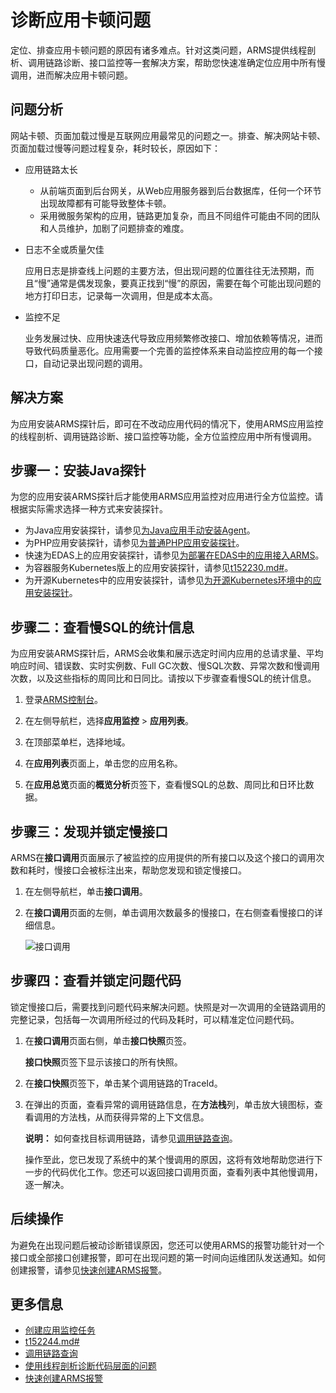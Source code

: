 # 诊断应用卡顿问题

定位、排查应用卡顿问题的原因有诸多难点。针对这类问题，ARMS提供线程剖析、调用链路诊断、接口监控等一套解决方案，帮助您快速准确定位应用中所有慢调用，进而解决应用卡顿问题。

## 问题分析

网站卡顿、页面加载过慢是互联网应用最常见的问题之一。排查、解决网站卡顿、页面加载过慢等问题过程复杂，耗时较长，原因如下：

-   应用链路太长
    -   从前端页面到后台网关，从Web应用服务器到后台数据库，任何一个环节出现故障都有可能导致整体卡顿。
    -   采用微服务架构的应用，链路更加复杂，而且不同组件可能由不同的团队和人员维护，加剧了问题排查的难度。
-   日志不全或质量欠佳

    应用日志是排查线上问题的主要方法，但出现问题的位置往往无法预期，而且“慢”通常是偶发现象，要真正找到“慢”的原因，需要在每个可能出现问题的地方打印日志，记录每一次调用，但是成本太高。

-   监控不足

    业务发展过快、应用快速迭代导致应用频繁修改接口、增加依赖等情况，进而导致代码质量恶化。应用需要一个完善的监控体系来自动监控应用的每一个接口，自动记录出现问题的调用。


## 解决方案

为应用安装ARMS探针后，即可在不改动应用代码的情况下，使用ARMS应用监控的线程剖析、调用链路诊断、接口监控等功能，全方位监控应用中所有慢调用。

## 步骤一：安装Java探针

为您的应用安装ARMS探针后才能使用ARMS应用监控对应用进行全方位监控。请根据实际需求选择一种方式来安装探针。

-   为Java应用安装探针，请参见[为Java应用手动安装Agent](/intl.zh-CN/应用监控/接入应用监控/开始监控Java应用/为Java应用手动安装Agent.md)。
-   为PHP应用安装探针，请参见[为普通PHP应用安装探针](/intl.zh-CN/应用监控/接入应用监控/开始监控PHP应用/为普通PHP应用安装探针.md)。
-   快速为EDAS上的应用安装探针，请参见[为部署在EDAS中的应用接入ARMS](/intl.zh-CN/应用监控/接入应用监控/开始监控Java应用/为部署在EDAS中的应用接入ARMS.md)。
-   为容器服务Kubernetes版上的应用安装探针，请参见[t152230.md\#](/intl.zh-CN/应用监控/接入应用监控/开始监控Java应用/为容器服务Kubernetes版Java应用安装探针.md)。
-   为开源Kubernetes中的应用安装探针，请参见[为开源Kubernetes环境中的应用安装探针](/intl.zh-CN/应用监控/接入应用监控/开始监控Java应用/为开源Kubernetes环境中的应用安装探针.md)。

## 步骤二：查看慢SQL的统计信息

为应用安装ARMS探针后，ARMS会收集和展示选定时间内应用的总请求量、平均响应时间、错误数、实时实例数、Full GC次数、慢SQL次数、异常次数和慢调用次数，以及这些指标的周同比和日同比。请按以下步骤查看慢SQL的统计信息。

1.  登录[ARMS控制台](https://arms-ap-southeast-1.console.aliyun.com/#/home)。

2.  在左侧导航栏，选择**应用监控** \> **应用列表**。

3.  在顶部菜单栏，选择地域。

4.  在**应用列表**页面上，单击您的应用名称。

5.  在**应用总览**页面的**概览分析**页签下，查看慢SQL的总数、周同比和日环比数据。


## 步骤三：发现并锁定慢接口

ARMS在**接口调用**页面展示了被监控的应用提供的所有接口以及这个接口的调用次数和耗时，慢接口会被标注出来，帮助您发现和锁定慢接口。

1.  在左侧导航栏，单击**接口调用**。
2.  在**接口调用**页面的左侧，单击调用次数最多的慢接口，在右侧查看慢接口的详细信息。

    ![接口调用](https://static-aliyun-doc.oss-accelerate.aliyuncs.com/assets/img/zh-CN/7759530161/p47127.png)


## 步骤四：查看并锁定问题代码

锁定慢接口后，需要找到问题代码来解决问题。快照是对一次调用的全链路调用的完整记录，包括每一次调用所经过的代码及耗时，可以精准定位问题代码。

1.  在**接口调用**页面右侧，单击**接口快照**页签。

    **接口快照**页签下显示该接口的所有快照。

2.  在**接口快照**页签下，单击某个调用链路的TraceId。

3.  在弹出的页面，查看异常的调用链路信息，在**方法栈**列，单击放大镜图标，查看调用的方法栈，从而获得异常的上下文信息。

    **说明：** 如何查找目标调用链路，请参见[调用链路查询](/intl.zh-CN/应用监控/控制台功能/调用链路查询.md)。

    操作至此，您已发现了系统中的某个慢调用的原因，这将有效地帮助您进行下一步的代码优化工作。您还可以返回接口调用页面，查看列表中其他慢调用，逐一解决。


## 后续操作

为避免在出现问题后被动诊断错误原因，您还可以使用ARMS的报警功能针对一个接口或全部接口创建报警，即可在出现问题的第一时间向运维团队发送通知。如何创建报警，请参见[快速创建ARMS报警](/intl.zh-CN/快速入门/快速创建ARMS报警.md)。

## 更多信息

-   [创建应用监控任务](/intl.zh-CN/快速入门/创建应用监控任务.md)
-   [t152244.md\#](/intl.zh-CN/应用监控/控制台功能/接口调用.md)
-   [调用链路查询](/intl.zh-CN/应用监控/控制台功能/调用链路查询.md)
-   [使用线程剖析诊断代码层面的问题](/intl.zh-CN/应用监控/使用教程/使用线程剖析诊断代码层面的问题.md)
-   [快速创建ARMS报警](/intl.zh-CN/快速入门/快速创建ARMS报警.md)

